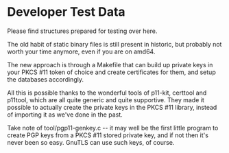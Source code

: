 Developer Test Data
===================

Please find structures prepared for testing over here.

The old habit of static binary files is still present in historic, but
probably not worth your time anymore, even if you are on amd64.

The new approach is through a Makefile that can build up private keys in
your PKCS #11 token of choice and create certificates for them, and setup
the databases accordingly.

All this is possible thanks to the wonderful tools of p11-kit, certtool
and p11tool, which are all quite generic and quite supportive.  They made
it possible to actually create the private keys in the PKCS #11 library,
instead of importing it as we've done in the past.

Take note of tool/pgp11-genkey.c -- it may well be the first little
program to create PGP keys from a PKCS #11 stored private key, and if
not then it's never been so easy.  GnuTLS can use such keys, of course.

